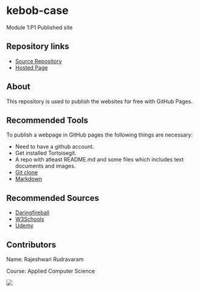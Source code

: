 # kebob-case
Module 1:P1 Published site

## Repository links
- [Source Repository](https://github.com/Rajeshwari-Rudra/kebob-case)
- [Hosted Page]()

## About
This repository is used to publish the websites for free with GitHub Pages.

## Recommended Tools
To publish a webpage in GitHub pages the following things are necessary:
- Need to have a github account.
- Get installed Tortoisegit.
- A repo with atleast README.md and some files which includes text documents and images.
- [Git clone](https://www.git-scm.com/docs/git-clone)
- [Markdown](https://en.wikipedia.org/wiki/Markdown)

## Recommended Sources
- [Daringfireball](https://daringfireball.net/projects/markdown/syntax#backslash)
- [W3Schools](https://www.w3schools.com/)
- [Udemy](https://www.udemy.com/)

## Contributors
Name: Rajeshwari Rudravaram

Course: Applied Computer Science

![](https://i.ytimg.com/vi/40Y-GmSGI74/maxresdefault.jpg)
